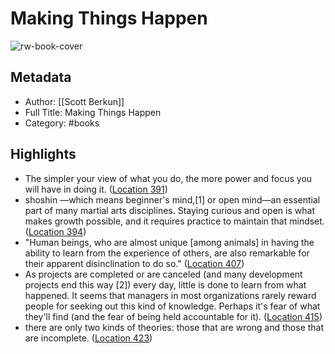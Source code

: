 # Making Things Happen

![rw-book-cover](https://images-na.ssl-images-amazon.com/images/I/51inoqTDRML._SL200_.jpg)

## Metadata
- Author: [[Scott Berkun]]
- Full Title: Making Things Happen
- Category: #books

## Highlights
- The simpler your view of what you do, the more power and focus you will have in doing it. ([Location 391](https://readwise.io/to_kindle?action=open&asin=B0026OR3AS&location=391))
- shoshin —which means beginner's mind,[1] or open mind—an essential part of many martial arts disciplines. Staying curious and open is what makes growth possible, and it requires practice to maintain that mindset. ([Location 394](https://readwise.io/to_kindle?action=open&asin=B0026OR3AS&location=394))
- "Human beings, who are almost unique [among animals] in having the ability to learn from the experience of others, are also remarkable for their apparent disinclination to do so." ([Location 407](https://readwise.io/to_kindle?action=open&asin=B0026OR3AS&location=407))
- As projects are completed or are canceled (and many development projects end this way [2]) every day, little is done to learn from what happened. It seems that managers in most organizations rarely reward people for seeking out this kind of knowledge. Perhaps it's fear of what they'll find (and the fear of being held accountable for it). ([Location 415](https://readwise.io/to_kindle?action=open&asin=B0026OR3AS&location=415))
- there are only two kinds of theories: those that are wrong and those that are incomplete. ([Location 423](https://readwise.io/to_kindle?action=open&asin=B0026OR3AS&location=423))
